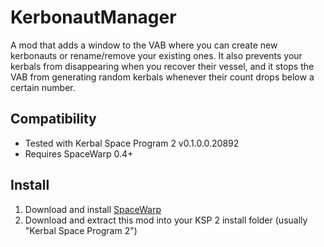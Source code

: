 # KerbonautManager

A mod that adds a window to the VAB where you can create new kerbonauts or rename/remove your existing ones. It also prevents your kerbals from disappearing when you recover their vessel, and it stops the VAB from generating random kerbals whenever their count drops below a certain number.

## Compatibility
- Tested with Kerbal Space Program 2 v0.1.0.0.20892
- Requires SpaceWarp 0.4+

## Install
1. Download and install [SpaceWarp](https://spacedock.info/mod/3277/Space%20Warp%20+%20BepInEx)
2. Download and extract this mod into your KSP 2 install folder (usually "Kerbal Space Program 2")
